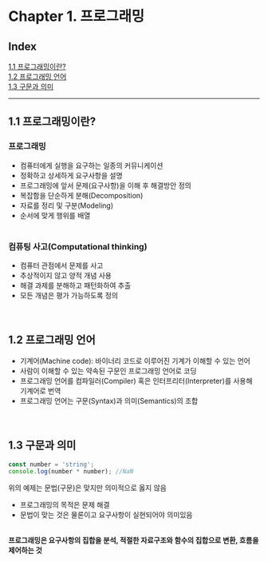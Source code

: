 # Chapter 1. 프로그래밍

## Index

[1.1 프로그래밍이란?](#1.1프로그래밍이란?) <br>
[1.2 프로그래밍 언어](#1.2프로그래밍-언어)<br>
[1.3 구문과 의미](#1.3구문과-의미)

---

## 1.1 프로그래밍이란?

### 프로그래밍

- 컴퓨터에게 실행을 요구하는 일종의 커뮤니케이션
- 정확하고 상세하게 요구사항을 설명
- 프로그래밍에 앞서 문제(요구사항)을 이해 후 해결방안 정의
- 복잡함을 단순하게 분해(Decomposition)
- 자료를 정리 및 구분(Modeling)
- 순서에 맞게 행위를 배열
  <br><br>

### 컴퓨팅 사고(Computational thinking)

- 컴퓨터 관점에서 문제를 사고
- 추상적이지 않고 양적 개념 사용
- 해결 과제를 분해하고 패턴화하여 추출
- 모든 개념은 평가 가능하도록 정의
  <br><br><br>

## 1.2 프로그래밍 언어

- 기계어(Machine code): 바이너리 코드로 이루어진 기계가 이해할 수 있는 언어
- 사람이 이해할 수 있는 약속된 구문인 프로그래밍 언어로 코딩
- 프로그래밍 언어를 컴파일러(Compiler) 혹은 인터프리터(Interpreter)를 사용해 기계어로 번역
- 프로그래밍 언어는 구문(Syntax)과 의미(Semantics)의 조합
  <br><br><br>

## 1.3 구문과 의미

```javascript
const number = 'string';
console.log(number * number); //NaN
```

위의 예제는 문법(구문)은 맞지만 의미적으로 옳지 않음

- 프로그래밍의 목적은 문제 해결
- 문법이 맞는 것은 물론이고 요구사항이 실현되어야 의미있음
  <br>
  <br>

**프로그래밍은 요구사항의 집합을 분석, 적절한 자료구조와 함수의 집합으로 변환, 흐름을 제어하는 것**
